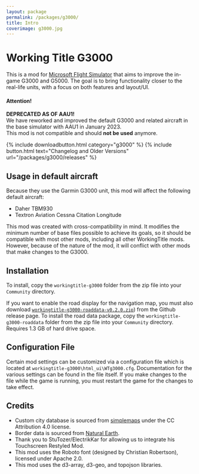 ```yaml
---
layout: package
permalink: /packages/g3000/
title: Intro
coverimage: g3000.jpg
---
```


# Working Title G3000
This is a mod for [Microsoft Flight Simulator](https://flightsimulator.com) that aims to improve the in-game G3000 and G5000. The goal is to bring functionality closer to the real-life units, with a focus on both features and layout/UI.

<div class="alert alert-warning">
    <div class="row">
        <div class="col">
            <h4>Attention!</h4>
            <b>DEPRECATED AS OF AAU1!</b><br>
            We have reworked and improved the default G3000 and related aircraft in the base simulator with AAU1 in January 2023.<br />
            This mod is not compatible and should <b>not be used</b> anymore. 
        </div>
    </div>
</div>

{% include downloadbutton.html category="g3000" %}
{% include button.html text="Changelog and Older Versions" url="/packages/g3000/releases" %}

## Usage in default aircraft
Because they use the Garmin G3000 unit, this mod will affect the following default aircraft:
- Daher TBM930
- Textron Aviation Cessna Citation Longitude

This mod was created with cross-compatibility in mind. It modifies the minimum number of base files possible to achieve its goals, so it should be compatible with most other mods, including all other WorkingTitle mods. However, because of the nature of the mod, it will conflict with other mods that make changes to the G3000.

## Installation
To install, copy the `workingtitle-g3000` folder from the zip file into your `Community` directory.

If you want to enable the road display for the navigation map, you must also download [`workingtitle-g3000-roaddata-v0.2.0.zip`](https://github.com/Working-Title-MSFS-Mods/fspackages/releases/download/g3000-v0.6.1/workingtitle-g3000-roaddata-v0.2.0.zip)) from the Github release page. To install the road data package, copy the `workingtitle-g3000-roaddata` folder from the zip file into your `Community` directory. Requires 1.3 GB of hard drive space.

## Configuration File
Certain mod settings can be customized via a configuration file which is located at `workingtitle-g3000\html_ui\WTg3000.cfg`. Documentation for the various settings can be found in the file itself. If you make changes to the file while the game is running, you must restart the game for the changes to take effect.

## Credits
- Custom city database is sourced from [simplemaps](https://simplemaps.com/data/world-cities) under the CC Attribution 4.0 license.
- Border data is sourced from [Natural Earth](https://naturalearthdata.com).
- Thank you to StuTozer/ElectrikKar for allowing us to integrate his Touchscreen Restyled Mod.
- This mod uses the Roboto font (designed by Christian Robertson), licensed under Apache 2.0.
- This mod uses the d3-array, d3-geo, and topojson libraries.
